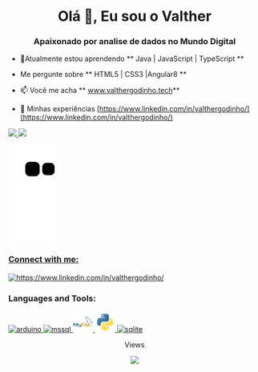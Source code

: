 <h1 align="center">Olá 👋, Eu sou o Valther</h1>
<h3 align="center">Apaixonado por analise de dados no Mundo Digital</h3>

- 🌱Atualmente estou aprendendo **  Java | JavaScript | TypeScript **

- Me pergunte sobre ** HTML5 | CSS3 |Angular8 **

- 📫 Você me acha ** www.valthergodinho.tech**

- 📄 Minhas experiências [https://www.linkedin.com/in/valthergodinho/](https://www.linkedin.com/in/valthergodinho/)


 <a href="https://github.com/ValtherGodinho">
  <img height="180em" src="https://github-readme-stats.vercel.app/api?username=ValtherGodinho&show_icons=true&theme=drack&include_all_commits=true&count_private=true"/>
  <img height="180em" src="https://github-readme-stats.vercel.app/api/top-langs/?username=ValtherGodinho&layout=compact&langs_count=7&theme=drack"/>
</div>

  ![Snake animation](https://github.com/rafaballerini/rafaballerini/blob/output/github-contribution-grid-snake.svg)
 
</div>
<h3 align="left">Connect with me:</h3>
<p align="left">
<a href="https://linkedin.com/in/https://www.linkedin.com/in/valthergodinho/" target="blank"><img align="center" src="https://raw.githubusercontent.com/rahuldkjain/github-profile-readme-generator/master/src/images/icons/Social/linked-in-alt.svg" alt="https://www.linkedin.com/in/valthergodinho/" height="30" width="40" /></a>
</p>
</div>
<h3 align="left">Languages and Tools:</h3>
<p align="left"> <a href="https://www.arduino.cc/" target="_blank" rel="noreferrer"> <img src="https://cdn.worldvectorlogo.com/logos/arduino-1.svg" alt="arduino" width="40" height="40"/> </a> <a href="https://www.microsoft.com/en-us/sql-server" target="_blank" rel="noreferrer"> <img src="https://www.svgrepo.com/show/303229/microsoft-sql-server-logo.svg" alt="mssql" width="40" height="40"/> </a> <a href="https://www.mysql.com/" target="_blank" rel="noreferrer"> <img src="https://raw.githubusercontent.com/devicons/devicon/master/icons/mysql/mysql-original-wordmark.svg" alt="mysql" width="40" height="40"/> </a> <a href="https://www.python.org" target="_blank" rel="noreferrer"> <img src="https://raw.githubusercontent.com/devicons/devicon/master/icons/python/python-original.svg" alt="python" width="40" height="40"/> </a> <a href="https://www.sqlite.org/" target="_blank" rel="noreferrer"> <img src="https://www.vectorlogo.zone/logos/sqlite/sqlite-icon.svg" alt="sqlite" width="40" height="40"/> </a> </p>

<p align="center"> Views </p>
<p align="center">   <img alingn="center" src="https://profile-counter.glitch.me/ValtherGodinho/count.svg" /></p>

</div>

<!--
**ValtherGodinho/ValtherGodinho** is a ✨ _special_ ✨ repository because its `README.md` (this file) appears on your GitHub profile.

Here are some ideas to get you started:

- 🔭 I’m currently working on ...
- 🌱 I’m currently learning ...
- 👯 I’m looking to collaborate on ...
- 🤔 I’m looking for help with ...
- 💬 Ask me about ...
- 📫 How to reach me: ...
- 😄 Pronouns: ...
- ⚡ Fun fact: ...
-->
